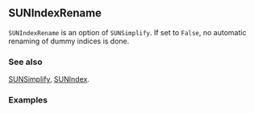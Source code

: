 ## SUNIndexRename

`SUNIndexRename` is an option of `SUNSimplify`. If set to `False`, no automatic renaming of dummy indices is done.

### See also

[SUNSimplify](SUNSimplify), [SUNIndex](SUNIndex).

### Examples